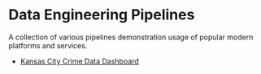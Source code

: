 # Data Engineering Pipelines
A collection of various pipelines demonstration usage of popular modern platforms and services.

- [Kansas City Crime Data Dashboard](./kansas-city-crime/README.md)
